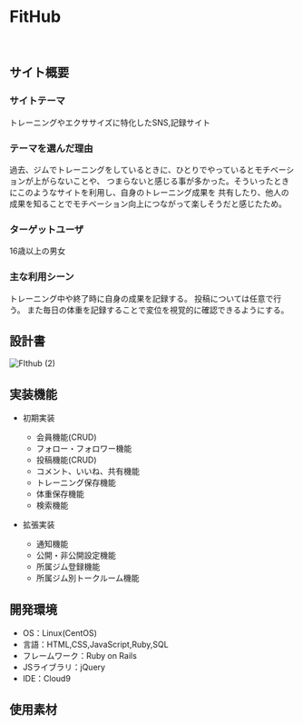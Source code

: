 # FitHub
​
## サイト概要
### サイトテーマ
トレーニングやエクササイズに特化したSNS,記録サイト
​
### テーマを選んだ理由
過去、ジムでトレーニングをしているときに、ひとりでやっているとモチベーションが上がらないことや、
つまらないと感じる事が多かった。そういったときにこのようなサイトを利用し、自身のトレーニング成果を
共有したり、他人の成果を知ることでモチベーション向上につながって楽しそうだと感じたため。
​
### ターゲットユーザ
16歳以上の男女
​
### 主な利用シーン
トレーニング中や終了時に自身の成果を記録する。
投稿については任意で行う。
また毎日の体重を記録することで変位を視覚的に確認できるようにする。
​
## 設計書
![FIthub (2)](https://github.com/KT2891/Fithub/assets/132236070/6487248e-df8d-4a14-9796-3ddbb40d932b)

## 実装機能
- 初期実装
  - 会員機能(CRUD)
  - フォロー・フォロワー機能
  - 投稿機能(CRUD)
  - コメント、いいね、共有機能
  - トレーニング保存機能
  - 体重保存機能
  - 検索機能

- 拡張実装
  - 通知機能
  - 公開・非公開設定機能
  - 所属ジム登録機能
  - 所属ジム別トークルーム機能

## 開発環境
- OS：Linux(CentOS)
- 言語：HTML,CSS,JavaScript,Ruby,SQL
- フレームワーク：Ruby on Rails
- JSライブラリ：jQuery
- IDE：Cloud9
​
## 使用素材

